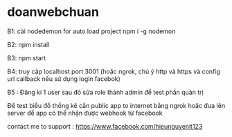 # doanwebchuan

B1: cài nodedemon for auto load project npm i -g nodemon

B2: npm install

B3: npm start

B4: truy cập localhost port 3001 (hoặc ngrok, chú ý http và https và config url callback nếu sử dụng login facebok)

B5 : Đăng kí 1 user sau đó sửa role thành admin để test phần quản trị 

Để test biểu đồ thống kê cần public app to internet bằng ngrok hoặc đưa lên server để app có thể nhận được webhook từ facebook


contact me to support : https://www.facebook.com/hieunguyenit123